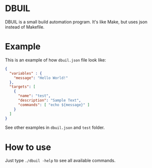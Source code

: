 # DBUIL
DBUIL is a small build automation program. It's like Make, but uses json instead of Makefile.

# Example

This is an example of how `dbuil.json` file look like:
```json
{
  "variables" : {
    "message": "Hello World!"
  },
  "targets": [
    {
      "name": "test",
      "description": "Sample Text",
      "commands": [ "echo ${message}" ]
    }
  ]
}
```

See other examples in `dbuil.json` and `test` folder.

# How to use
Just type `./dbuil -help` to see all available commands.

